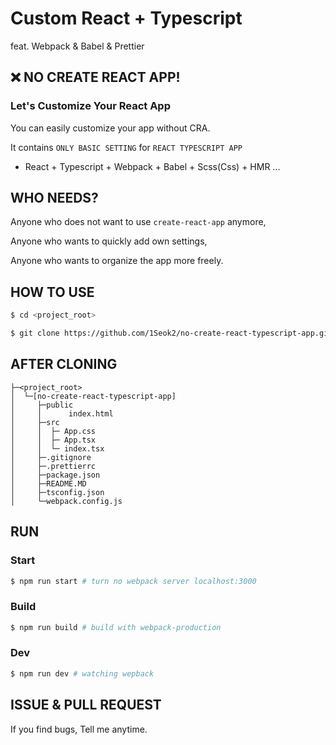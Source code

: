 # Custom React + Typescript

feat. Webpack & Babel & Prettier

## ❌ NO CREATE REACT APP!

### Let's Customize Your React App

You can easily customize your app without CRA.

It contains `ONLY BASIC SETTING` for `REACT TYPESCRIPT APP`

- React + Typescript + Webpack + Babel + Scss(Css) + HMR ...

## WHO NEEDS?

Anyone who does not want to use `create-react-app` anymore,

Anyone who wants to quickly add own settings,

Anyone who wants to organize the app more freely.

## HOW TO USE

```bash
$ cd <project_root>

$ git clone https://github.com/1Seok2/no-create-react-typescript-app.git
```

## AFTER CLONING

```text
├─<project_root>
│  └─[no-create-react-typescript-app]
│     ├─public
│     │      index.html
│     ├─src
│     │  ├─ App.css
│     │  ├─ App.tsx
│     │  └─ index.tsx
│     ├─.gitignore
│     ├─.prettierrc
│     ├─package.json
│     ├─README.MD
│     ├─tsconfig.json
│     └─webpack.config.js
```

## RUN

### Start

```bash
$ npm run start # turn no webpack server localhost:3000
```

### Build

```bash
$ npm run build # build with webpack-production
```

### Dev

```bash
$ npm run dev # watching wepback
```

## ISSUE & PULL REQUEST

If you find bugs, Tell me anytime.

